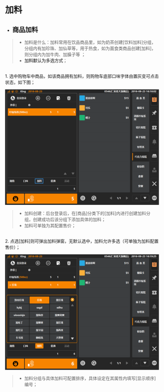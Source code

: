 # 加料  

* ## 商品加料  
> * 加料是什么：加料常用在饮品商品里，如为奶茶创建[饮料加料]分组，分组内有加珍珠、加仙草等，用于热食，如为面食类商品创建[加料]，则分组内为加牛肉、加臊子等 ；
> * **加料默认为多选方式**；  

<br />
1. 选中购物车中商品，如该商品拥有加料，则购物车底部口味字体由置灰变可点击状态，如下图；  
  
![](5.3加料.png)  
  
>  * 加料创建：后台登录后，在[商品]分类下的[加料]内进行创建加料分组，创建成功后该分组下添加具体的加料；
>  * 加料可单独为其配置售价；     
  
  <br />
2. 点选[加料]则可弹出加料弹窗，无默认选中，加料允许多选（可单独为加料配置售价）；
  
![](5.3加料-1.png)  
    
> * 加料分组与具体加料可配置排序，具体设定在其属性内填写[显示顺序]编号；



